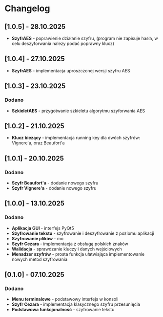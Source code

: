 # Changelog

## [1.0.5] - 28.10.2025

- **SzyfrAES** - poprawienie działanie szyfru, (program nie zapisuje hasła, w celu deszyforwania nalezy podać poprawny klucz)

## [1.0.4] - 27.10.2025

- **SzyfrAES** - implementacja uproszczonej wersji szyfru AES

## [1.0.3] - 23.10.2025

### Dodano

- **SzkieletAES** - przygotwanie szkieletu algorytmu szyforwania AES

## [1.0.2] - 21.10.2025

- **Klucz biezący** - implementacja running key dla dwóch szyfrów: Vignere'a, oraz Beaufort'a

## [1.0.1] - 20.10.2025

### Dodano

- **Szyfr Beaufort'a** - dodanie nowego szyfru
- **Szyfr Vignere'a** - dodanie nowego szyfru

## [1.0.0] - 13.10.2025

### Dodano
- **Aplikacja GUI** - interfejs PyQt5
- **Szyfrowanie tekstu** - szyfrowanie i deszyfrowanie z poziomu aplikacji
- **Szyfrowanie plików** - mo
- **Szyfr Cezara** - implementacja z obsługą polskich znaków
- **Walidacja** - sprawdzanie kluczy i danych wejściowych
- **Menadzer szyfrów** - prosta funkcja ułatwiająca implementowanie nowych metod szyfrowania

## [0.1.0] - 07.10.2025

### Dodano
- **Menu terminalowe** - podstawowy interfejs w konsoli
- **Szyfr Cezara** - implementacja klasycznego szyfru przesunięcia
- **Podstawowa funkcjonalność** - szyfrowanie tekstu